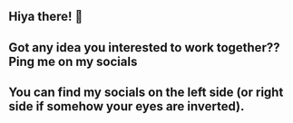 ## Hiya there! 👋

## Got any idea you interested to work together?? Ping me on my socials

## You can find my socials on the left side (or right side if somehow your eyes are inverted).
